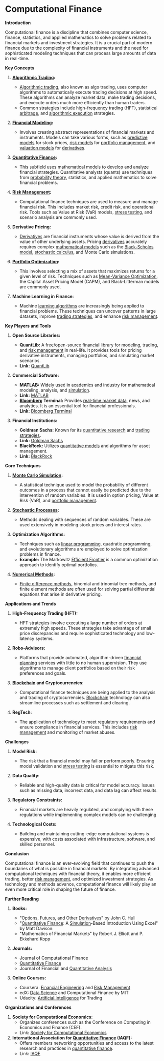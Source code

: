 # Computational Finance

**Introduction**

Computational finance is a discipline that combines computer science, finance, statistics, and applied mathematics to solve problems related to financial markets and investment strategies. It is a crucial part of modern finance due to the complexity of financial instruments and the need for sophisticated modeling techniques that can process large amounts of data in real-time.

**Key Concepts**

1. **[Algorithmic Trading](../a/algorithmic_trading.md):** 
   - [Algorithmic trading](../a/algorithmic_trading.md), also known as algo trading, uses computer algorithms to automatically execute trading decisions at high speed. These algorithms can analyze market data, make trading decisions, and execute orders much more efficiently than human traders.
   - Common strategies include high-frequency trading (HFT), statistical [arbitrage](../a/arbitrage.md), and [algorithmic execution](../a/algorithmic_execution.md) strategies.

2. **[Financial Modeling](../f/financial_modeling.md):**
   - Involves creating abstract representations of financial markets and instruments. Models can take various forms, such as [predictive models](../p/predictive_models_in_trading.md) for stock prices, [risk models](../r/risk_models_in_trading.md) for [portfolio management](../p/portfolio_management.md), and [valuation models](../v/valuation_models.md) for [derivatives](../d/derivatives.md).

3. **[Quantitative Finance](../q/quantitative_finance.md):**
   - This subfield uses [mathematical models](../m/mathematical_models_in_trading.md) to develop and analyze financial strategies. Quantitative analysts (quants) use techniques from [probability theory](../p/probability_theory_in_trading.md), statistics, and applied mathematics to solve financial problems.

4. **[Risk Management](../r/risk_management.md):**
   - Computational finance techniques are used to measure and manage financial risk. This includes market risk, credit risk, and operational risk. Tools such as Value at Risk (VaR) models, [stress testing](../s/stress_testing_in_trading.md), and scenario analysis are commonly used.

5. **Derivative Pricing:**
   - [Derivatives](../d/derivatives.md) are financial instruments whose value is derived from the value of other underlying assets. Pricing [derivatives](../d/derivatives.md) accurately requires complex [mathematical models](../m/mathematical_models_in_trading.md) such as the [Black-Scholes model](../b/black-scholes_model.md), [stochastic calculus](../s/stochastic_calculus.md), and Monte Carlo simulations.

6. **[Portfolio Optimization](../p/portfolio_optimization.md):**
   - This involves selecting a mix of assets that maximizes returns for a given level of risk. Techniques such as [Mean-Variance Optimization](../m/mean-variance_optimization.md), the Capital Asset Pricing Model (CAPM), and Black-Litterman models are commonly used.

7. **Machine Learning in Finance:**
   - Machine [learning algorithms](../l/learning_algorithms_in_trading.md) are increasingly being applied to financial problems. These techniques can uncover patterns in large datasets, improve [trading strategies](../t/trading_strategies.md), and enhance [risk management](../r/risk_management.md).

**Key Players and Tools**

1. **Open Source Libraries:**
   - **[QuantLib](../q/quantlib.md):** A free/open-source financial library for modeling, trading, and [risk management](../r/risk_management.md) in real-life. It provides tools for pricing derivative instruments, managing portfolios, and simulating market scenarios.
   - **Link:** [QuantLib](https://www.quantlib.org/)

2. **Commercial Software:**
   - **MATLAB:** Widely used in academics and industry for mathematical modeling, analysis, and [simulation](../s/simulation_in_trading.md).
   - **Link:** [MATLAB](https://www.mathworks.com/products/matlab.html)
   - **[Bloomberg](../b/bloomberg.md) Terminal:** Provides [real-time market data](../r/real-time_market_data.md), news, and analytics. It is an essential tool for financial professionals.
   - **Link:** [Bloomberg Terminal](https://www.bloomberg.com/professional/solution/bloomberg-terminal/)

3. **Financial Institutions:**
   - **Goldman Sachs:** Known for its [quantitative research](../q/quantitative_research.md) and [trading strategies](../t/trading_strategies.md).
   - **Link:** [Goldman Sachs](https://www.goldmansachs.com)
   - **BlackRock:** Utilizes [quantitative models](../q/quantitative_models.md) and algorithms for asset management.
   - **Link:** [BlackRock](https://www.blackrock.com)

**Core Techniques**

1. **[Monte Carlo Simulation](../m/monte_carlo_simulation.md):**
   - A statistical technique used to model the probability of different outcomes in a process that cannot easily be predicted due to the intervention of random variables. It is used in option pricing, Value at Risk (VaR), and [portfolio management](../p/portfolio_management.md).

2. **[Stochastic Processes](../s/stochastic_processes.md):**
   - Methods dealing with sequences of random variables. These are used extensively in modeling stock prices and interest rates.

3. **Optimization Algorithms:**
   - Techniques such as [linear programming](../l/linear_programming_in_trading.md), quadratic programming, and evolutionary algorithms are employed to solve optimization problems in finance.
   - **Example:** The Markowitz [Efficient Frontier](../e/efficient_frontier.md) is a common optimization approach to identify optimal portfolios.

4. **[Numerical Methods](../n/numerical_methods_in_trading.md):**
   - [Finite difference methods](../f/finite_difference_methods.md), binomial and trinomial tree methods, and finite element methods are often used for solving partial differential equations that arise in derivative pricing.

**Applications and Trends**

1. **High-Frequency Trading (HFT):**
   - HFT strategies involve executing a large number of orders at extremely high speeds. These strategies take advantage of small price discrepancies and require sophisticated technology and low-latency systems.

2. **Robo-Advisors:**
   - Platforms that provide automated, algorithm-driven [financial planning](../f/financial_planning.md) services with little to no human supervision. They use algorithms to manage client portfolios based on their risk preferences and goals.

3. **[Blockchain](../b/blockchain_in_trading.md) and Cryptocurrencies:**
   - Computational finance techniques are being applied to the analysis and trading of cryptocurrencies. [Blockchain](../b/blockchain_in_trading.md) technology can also streamline processes such as settlement and clearing.

4. **RegTech:**
   - The application of technology to meet regulatory requirements and ensure compliance in financial services. This includes [risk management](../r/risk_management.md) and monitoring of market abuses.

**Challenges**

1. **Model Risk:**
   - The risk that a financial model may fail or perform poorly. Ensuring model validation and [stress testing](../s/stress_testing_in_trading.md) is essential to mitigate this risk.

2. **Data Quality:**
   - Reliable and high-quality data is critical for model accuracy. Issues such as missing data, incorrect data, and data lag can affect results.

3. **Regulatory Constraints:**
   - Financial markets are heavily regulated, and complying with these regulations while implementing complex models can be challenging.

4. **Technological Costs:**
   - Building and maintaining cutting-edge computational systems is expensive, with costs associated with infrastructure, software, and skilled personnel.

**Conclusion**

Computational finance is an ever-evolving field that continues to push the boundaries of what is possible in financial markets. By integrating advanced computational techniques with financial theory, it enables more efficient trading, better [risk management](../r/risk_management.md), and optimized investment strategies. As technology and methods advance, computational finance will likely play an even more critical role in shaping the future of finance.

**Further Reading**

1. **Books:**
   - "Options, Futures, and Other [Derivatives](../d/derivatives.md)" by John C. Hull
   - "[Quantitative Finance](../q/quantitative_finance.md): A [Simulation](../s/simulation_in_trading.md)-Based Introduction Using Excel" by Matt Davison
   - "Mathematics of Financial Markets" by Robert J. Elliott and P. Ekkehard Kopp

2. **Journals:**
   - Journal of Computational Finance
   - [Quantitative Finance](../q/quantitative_finance.md)
   - Journal of Financial and [Quantitative Analysis](../q/quantitative_analysis.md)

3. **Online Courses:**
   - Coursera: [Financial Engineering](../f/financial_engineering.md) and [Risk Management](../r/risk_management.md)
   - edX: [Data Science](../d/data_science_in_trading.md) and Computational Finance by MIT
   - Udacity: [Artificial Intelligence](../a/artificial_intelligence_in_trading.md) for Trading

**Organizations and Conferences**

1. **Society for Computational Economics:**
   - Organizes conferences such as the Conference on Computing in Economics and Finance (CEF).
   - Link: [Society for Computational Economics](https://comp-econ.org/)
2. **International Association for [Quantitative Finance](../q/quantitative_finance.md) (IAQF):**
   - Offers members networking opportunities and access to the latest research and practices in [quantitative finance](../q/quantitative_finance.md).
   - Link: [IAQF](https://iaqf.org/)